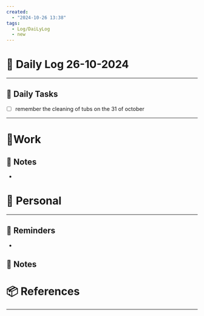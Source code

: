```yaml
---
created:
  - "2024-10-26 13:38"
tags:
  - Log/DaiLyLog
  - new
---
```


# 📅 Daily Log  26-10-2024

---

## 🔷 Daily Tasks

- [ ] remember the cleaning of tubs on the 31 of october

---

# 💼Work

## 🚀 Notes

-

# 👑 Personal

---

## 📕 Reminders

-

## 💬 Notes

# 📦 References

---
